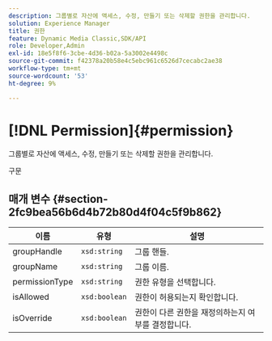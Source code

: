 ```yaml
---
description: 그룹별로 자산에 액세스, 수정, 만들기 또는 삭제할 권한을 관리합니다.
solution: Experience Manager
title: 권한
feature: Dynamic Media Classic,SDK/API
role: Developer,Admin
exl-id: 18e5f8f6-3cbe-4d36-b02a-5a3002e4498c
source-git-commit: f42378a20b58e4c5ebc961c6526d7cecabc2ae38
workflow-type: tm+mt
source-wordcount: '53'
ht-degree: 9%

---
```


# [!DNL Permission]{#permission}

그룹별로 자산에 액세스, 수정, 만들기 또는 삭제할 권한을 관리합니다.

구문

## 매개 변수 {#section-2fc9bea56b6d4b72b80d4f04c5f9b862}

| 이름 | 유형 | 설명 |
|---|---|---|
| groupHandle | `xsd:string` | 그룹 핸들. |
| groupName | `xsd:string` | 그룹 이름. |
| permissionType | `xsd:string` | 권한 유형을 선택합니다. |
| isAllowed | `xsd:boolean` | 권한이 허용되는지 확인합니다. |
| isOverride | `xsd:boolean` | 권한이 다른 권한을 재정의하는지 여부를 결정합니다. |
